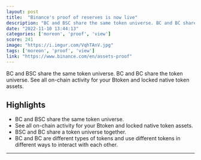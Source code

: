 ```yaml
---
layout: post
title:  "Binance's proof of reserves is now live"
description: "BC and BSC share the same token universe. BC and BC share the token universe. See all on-chain activity for your Btoken and locked native token assets."
date: "2022-11-10 13:44:13"
categories: ['moreon', 'proof', 'view']
score: 241
image: "https://i.imgur.com/VqhTAnV.jpg"
tags: ['moreon', 'proof', 'view']
link: "https://www.binance.com/en/assets-proof"
---
```


BC and BSC share the same token universe. BC and BC share the token universe. See all on-chain activity for your Btoken and locked native token assets.

## Highlights

- BC and BSC share the same token universe.
- See all on-chain activity for your Btoken and locked native token assets.
- BSC and BC share a token universe together.
- BC and BC are different types of tokens and use different tokens in different ways to interact with each other.

---
